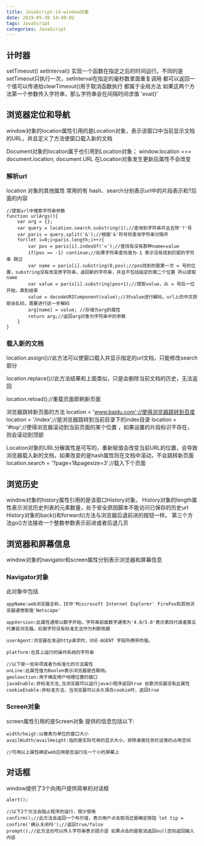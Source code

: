 ```yaml
---
title: JavaScript-14-window对象
date: 2019-05-30 14:49:02
tags: JavaScript
categories: JavaScript
---
```

 ## 计时器
 setTimeout()
 setInterval()
  实现一个函数在指定之后的时间运行。不同的是setTimeout只执行一次，setInterval在指定的毫秒数里面重复调用
  都可以返回一个值可以传递给clearTimeout()用于取消函数执行
 都属于全局方法
 如果这两个方法第一个参数传入字符串，那么字符串会在间隔时间求值 'eval()'
 
 ## 浏览器定位和导航
 window对象的location属性引用的是Location对象，表示该窗口中当前显示文档的URL，并且定义了方法使窗口载入新的文档

 Document对象的location属于也引用到Location对象；
 window.location === document.location;
 document.URL 在Location对象发生更新后属性不会改变

 ### 解析url
 location 对象的其他属性 常用的有 hash、search分别表示url中的片段表示和?后面的内容
 ```
 //提取url中搜索字符串参数
 function urlArgs(){
     var arg = {};
     var query = location.search.substring(1);//查询到字符串并且去除'?'号
     var paris = query.split('&');//根据'&'符号将查询字符串分隔开
     for(let i=0;i<paris.length;i++){
         var pos = paris[i].indexOf('=');//查找有没有那种name=value
         if(pos == -1) continue;//如果字符串查找值为-1 表示没有找到匹配的字符串 跳过
         var name = paris[i].substring(0,pos);//pos找到的是第一次 = 号的位置，substring没有改变原字符串，返回新的字符串，并且不包括指定的第二个位置 所以提取name
         var value = paris[i].substring(pos+1);//提取value，从 = 号后一位开始，直到结束
         value = decodeURIComponent(value);//对value进行解码，url上的中文获取会乱码，需要进行这一步解码
         arg[name] = value; //存储为arg的属性
         return arg;//返回arg对象为字符串中的参数
     }
 }
 ```

### 载入新的文档
location.assign()//此方法可以使窗口载入并显示指定的url文档，只能修改search部分

location.replace()//此方法结果和上面类似，只是会删除当前文档的历史，无法返回

location.reload();//重载页面即刷新页面

浏览器跳转新页面的方法
location = 'www.baidu.com';//使得浏览器跳转到百度
location = '/index';//是浏览器跳转到当前目录下的index目录
location = '#top';//使得浏览器滚动到当前页面的某个位置 ，如果设置的片段标识不存在，则会滚动到顶部

Location对象的URL分解属性是可写的，重新赋值会改变当前URL的位置，会导致浏览器载入新的文档，如果改变的是hash属性则在文档中滚动，不会跳转新页面
location.search = '?page=1&pagesize=3';//载入下个页面

## 浏览历史
window对象的history属性引用的是该窗口History对象。
History对象的length属性表示浏览历史列表的元素数量，处于安全原因脚本不能访问已保存的历史url
History对象的back()和forward()方法与浏览器后退前进的按钮一样。
第三个方法go()方法接收一个整数参数表示前进或者后退几页

## 浏览器和屏幕信息
window对象的navigator和screen属性分别表示浏览器和屏幕信息

### Navigator对象
此对象中包括
```
appName:web浏览器全称，IE中'Miscrosoft Internet Explorer' FireFox和其他浏览器通常取值'Netscape'

appVersion:此属性通常以数字开始，字符串前面数字通常为'4.0/5.0'表示第四代或者第五代兼容浏览器。后面字符没有标准无法作为判断依据

userAgent:浏览器在发送http请求时，USE-AGENT 字段所携带的值。

platform:在其上运行的操作系统的字符串

//以下是一些杂项或者为标准化的方法属性
onLine:此属性值为Boolen表示浏览器是否联网。
geoloaction:用于确定用户地理位置的接口
javaEnable:非标准方法,当浏览器可以运行java小程序返回true 谷歌浏览器没有此属性
cookieEnable:非标准方法，当浏览器可以永久保存cookie时，返回true 
```
### Screen对象
screen属性引用的是Screen对象
提供的信息包括以下:
```
width/heigt:以像素为单位的窗口大小
availWidth/availHeight:指的是实际可用的显示大小，排除桌面任务栏这类的占用空间

//可用以上属性确定web应用是否运行在一个小的屏幕上
```

## 对话框
window提供了3个向用户提供简单的对话框
```
alert();

//以下2个方法会阻止程序的运行，很少使用
confirm();//此方法会返回一个布尔值，表示用户点击取消还是确定按钮 let tip = confirm('确认关闭吗');//返回true/false
prompt();//此方法也可以传入字符串表示提示语 如果点击的是取消返回null否则返回输入内容
```
